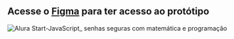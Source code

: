 ## Acesse o [Figma](https://www.figma.com/community/file/1281336077503271053/javascript-senhas-seguras-com-matematica-e-programacao) para ter acesso ao protótipo

![Alura Start-JavaScript_ senhas seguras com matemática e programação](https://github.com/marcelopaludetto/js-gerador-senha/assets/78444171/7881b887-3df8-4f9b-921e-371861f3ddb5)